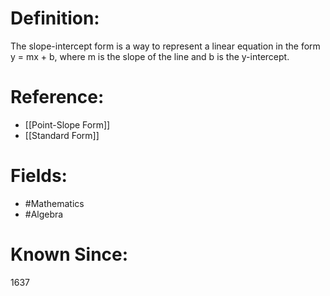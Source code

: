 

# Definition:
The slope-intercept form is a way to represent a linear equation in the form y = mx + b, where m is the slope of the line and b is the y-intercept.

# Reference:
- [[Point-Slope Form]]
- [[Standard Form]]

# Fields: 
- #Mathematics
- #Algebra

# Known Since:
1637

